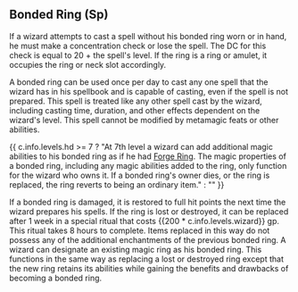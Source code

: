 ## **Bonded Ring** (Sp)

If a wizard attempts to cast a spell without his bonded ring worn or in hand, he must make a concentration check or lose the spell. The DC for this check is equal to 20 + the spell's level. If the ring is a ring or amulet, it occupies the ring or neck slot accordingly.

A bonded ring can be used once per day to cast any one spell that the wizard has in his spellbook and is capable of casting, even if the spell is not prepared. This spell is treated like any other spell cast by the wizard, including casting time, duration, and other effects dependent on the wizard's level. This spell cannot be modified by metamagic feats or other abilities.

{{ c.info.levels.hd >= 7 ? "At 7th level a wizard can add additional magic abilities to his bonded ring as if he had [Forge Ring]. The magic properties of a bonded ring, including any magic abilities added to the ring, only function for the wizard who owns it. If a bonded ring's owner dies, or the ring is replaced, the ring reverts to being an ordinary item." : "" }}

If a bonded ring is damaged, it is restored to full hit points the next time the wizard prepares his spells. If the ring is lost or destroyed, it can be replaced after 1 week in a special ritual that costs {{200 * c.info.levels.wizard}} gp. This ritual takes 8 hours to complete. Items replaced in this way do not possess any of the additional enchantments of the previous bonded ring. A wizard can designate an existing magic ring as his bonded ring. This functions in the same way as replacing a lost or destroyed ring except that the new ring retains its abilities while gaining the benefits and drawbacks of becoming a bonded ring.

[Forge Ring]: http://www.d20pfsrd.com/feats/item-creation-feats/forge-ring-item-creation---final